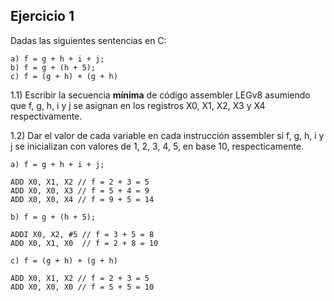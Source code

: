 ## Ejercicio 1
Dadas las siguientes sentencias en C:
```
a) f = g + h + i + j;
b) f = g + (h + 5);
c) f = (g + h) + (g + h)
``` 

1.1) Escribir la secuencia **mínima** de código assembler LEGv8 
asumiendo que f, g, h, i y j se asignan en los registros X0, X1,
X2, X3 y X4 respectivamente.

1.2) Dar el valor de cada variable en cada instrucción assembler
si f, g, h, i y j se inicializan con valores de 1, 2, 3, 4, 5, en
base 10, respecticamente.

```
a) f = g + h + i + j;

ADD X0, X1, X2 // f = 2 + 3 = 5
ADD X0, X0, X3 // f = 5 + 4 = 9
ADD X0, X0, X4 // f = 9 + 5 = 14
```
```
b) f = g + (h + 5);

ADDI X0, X2, #5 // f = 3 + 5 = 8
ADD X0, X1, X0  // f = 2 + 8 = 10
```
```
c) f = (g + h) + (g + h)

ADD X0, X1, X2 // f = 2 + 3 = 5
ADD X0, X0, X0 // f = 5 + 5 = 10
```